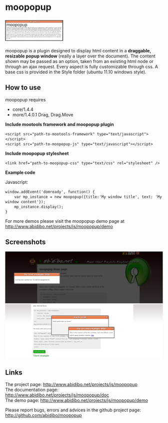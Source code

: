 moopopup
===========

![Screenshot](http://github.com/abidibo/moopopup/raw/master/logo.jpg)

moopopup is a plugin designed to display html content in a **draggable, resizable popup window** (really a layer over the document). The content shown may be passed as an option, taken from an existing html node or through an ajax request.
Every aspect is fully customizable through css.
A base css is provided in the Style folder (ubuntu 11.10 windows style).

How to use
----------

moopopup requires 

- core/1.4.4 
- more/1.4.0.1 Drag, Drag.Move

**Include mootools framework and moopopup plugin**

	<script src="path-to-mootools-framework" type="text/javascript"></script>
	<script src="path-to-moopopup-js" type="text/javascript"></script>

**Include moopopup stylesheet**

	<link href="path-to-moopopup-css" type="text/css" rel="stylesheet" />

**Example code**

Javascript:

	window.addEvent('domready', function() {
		var mp_instance = new moopopup({title:'My window title', text: 'My window content'});
		mp_instance.display();
	}

For more demos please visit the moopopup demo page at http://www.abidibo.net/projects/js/moopopup/demo

Screenshots
-----------

![Screenshot](http://github.com/abidibo/moopopup/raw/master/Docs/mp_screenshot1.png)
![Screenshot](http://github.com/abidibo/moopopup/raw/master/Docs/mp_screenshot2.png)

Links
-----------------

The project page: http://www.abidibo.net/projects/js/moopopup  
The documentation page: http://www.abidibo.net/projects/js/moopopup/doc   
The demo page: http://www.abidibo.net/projects/js/moopopup/demo

Please report bugs, errors and advices in the github project page: http://github.com/abidibo/moopopup

